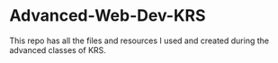 # Advanced-Web-Dev-KRS
This repo has all the files and resources I used and created during the advanced classes of KRS.

